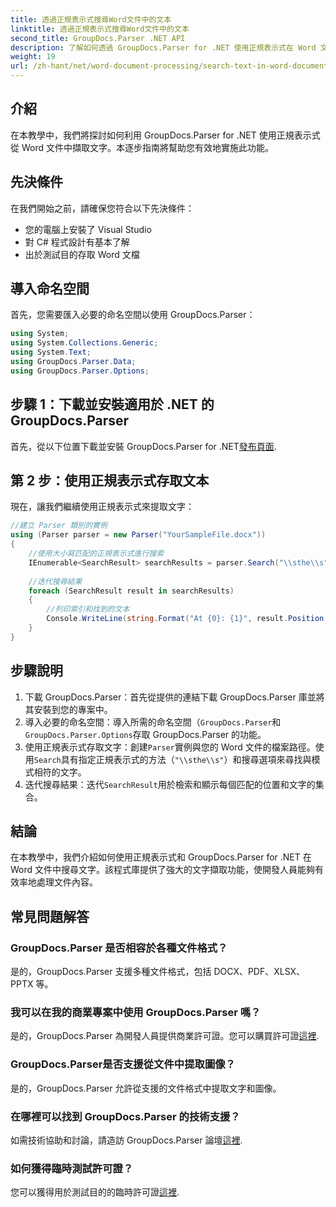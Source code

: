 ```yaml
---
title: 透過正規表示式搜尋Word文件中的文本
linktitle: 透過正規表示式搜尋Word文件中的文本
second_title: GroupDocs.Parser .NET API
description: 了解如何透過 GroupDocs.Parser for .NET 使用正規表示式在 Word 文件中搜尋文字。有效率地提取特定內容。
weight: 19
url: /zh-hant/net/word-document-processing/search-text-in-word-document-by-regular-expression/
---
```

## 介紹
在本教學中，我們將探討如何利用 GroupDocs.Parser for .NET 使用正規表示式從 Word 文件中擷取文字。本逐步指南將幫助您有效地實施此功能。
## 先決條件
在我們開始之前，請確保您符合以下先決條件：
- 您的電腦上安裝了 Visual Studio
- 對 C# 程式設計有基本了解
- 出於測試目的存取 Word 文檔

## 導入命名空間
首先，您需要匯入必要的命名空間以使用 GroupDocs.Parser：
```csharp
using System;
using System.Collections.Generic;
using System.Text;
using GroupDocs.Parser.Data;
using GroupDocs.Parser.Options;
```
## 步驟 1：下載並安裝適用於 .NET 的 GroupDocs.Parser
首先，從以下位置下載並安裝 GroupDocs.Parser for .NET[發布頁面](https://releases.groupdocs.com/parser/net/).
## 第 2 步：使用正規表示式存取文本
現在，讓我們繼續使用正規表示式來提取文字：
```csharp
//建立 Parser 類別的實例
using (Parser parser = new Parser("YourSampleFile.docx"))
{
    //使用大小寫匹配的正規表示式進行搜索
    IEnumerable<SearchResult> searchResults = parser.Search("\\sthe\\s", new SearchOptions(true, false, true));
    
    //迭代搜尋結果
    foreach (SearchResult result in searchResults)
    {
        //列印索引和找到的文本
        Console.WriteLine(string.Format("At {0}: {1}", result.Position, result.Text));
    }
}
```
## 步驟說明
1. 下載 GroupDocs.Parser：首先從提供的連結下載 GroupDocs.Parser 庫並將其安裝到您的專案中。
2. 導入必要的命名空間：導入所需的命名空間（`GroupDocs.Parser`和`GroupDocs.Parser.Options`存取 GroupDocs.Parser 的功能。
3. 使用正規表示式存取文字：創建`Parser`實例與您的 Word 文件的檔案路徑。使用`Search`具有指定正規表示式的方法（`"\\sthe\\s"`）和搜尋選項來尋找與模式相符的文字。
4. 迭代搜尋結果：迭代`SearchResult`用於檢索和顯示每個匹配的位置和文字的集合。

## 結論
在本教學中，我們介紹如何使用正規表示式和 GroupDocs.Parser for .NET 在 Word 文件中搜尋文字。該程式庫提供了強大的文字擷取功能，使開發人員能夠有效率地處理文件內容。

## 常見問題解答
### GroupDocs.Parser 是否相容於各種文件格式？
是的，GroupDocs.Parser 支援多種文件格式，包括 DOCX、PDF、XLSX、PPTX 等。
### 我可以在我的商業專案中使用 GroupDocs.Parser 嗎？
是的，GroupDocs.Parser 為開發人員提供商業許可證。您可以購買許可證[這裡](https://purchase.groupdocs.com/buy).
### GroupDocs.Parser是否支援從文件中提取圖像？
是的，GroupDocs.Parser 允許從支援的文件格式中提取文字和圖像。
### 在哪裡可以找到 GroupDocs.Parser 的技術支援？
如需技術協助和討論，請造訪 GroupDocs.Parser 論壇[這裡](https://forum.groupdocs.com/c/parser/17).
### 如何獲得臨時測試許可證？
您可以獲得用於測試目的的臨時許可證[這裡](https://purchase.groupdocs.com/temporary-license/).
